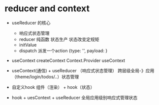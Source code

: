 # reducer and context
- useReducer 的核心
    - 响应式状态管理
    - reducer 纯函数 状态生产 状态改变定规矩
    - initValue
    - dispatch 派发一个action
        {type: '', payload: }
- useContext
    createContext
    Context.Provider
    useContext
- useContext(通信) + useReducer （响应式状态管理）
    跨层级全局-》应用（theme/login/todos/..）状态管理

- 自定义hook
    组件（渲染） + hook（状态）

- hook + uesContext + useReducer
    全局应用级别响应式管理状态